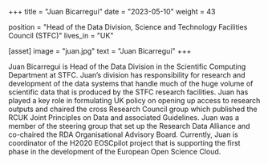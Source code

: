 +++
title = "Juan Bicarregui"
date = "2023-05-10"
weight = 43

position = "Head of the Data Division, Science and Technology Facilities Council (STFC)"
lives_in = "UK"

[asset]
  image = "juan.jpg"
  text = "Juan Bicarregui"
+++

​​​Juan Bicarregui is Head of the Data Division in the Scientific Computing Department at STFC. Juan’s division has responsibility for research and development of the data systems that handle much of the huge volume of scientific data that is produced by the STFC research facilities. Juan has played a key role in formulating UK policy on opening up access to research outputs and chaired the cross Research Council group which published the RCUK Joint Principles on Data and associated Guidelines. Juan was a member of the steering group that set up the Research Data Alliance and co-chaired the RDA Organisational Advisory Board. Currently, Juan is coordinator of the H2020 EOSCpilot project that is supporting the first phase in the development of the European Open Science Cloud.
